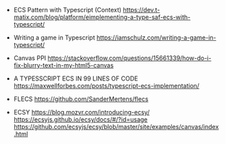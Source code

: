 - ECS Pattern with Typescript (Context)
  https://dev.t-matix.com/blog/platform/eimplementing-a-type-saf-ecs-with-typescript/

- Writing a game in Typescript
  https://iamschulz.com/writing-a-game-in-typescript/

- Canvas PPI
  https://stackoverflow.com/questions/15661339/how-do-i-fix-blurry-text-in-my-html5-canvas

- A TYPESSCRIPT ECS IN 99 LINES OF CODE
  https://maxwellforbes.com/posts/typescript-ecs-implementation/

- FLECS
  https://github.com/SanderMertens/flecs

- ECSY
  https://blog.mozvr.com/introducing-ecsy/
  https://ecsyjs.github.io/ecsy/docs/#/?id=usage
  https://github.com/ecsyjs/ecsy/blob/master/site/examples/canvas/index.html